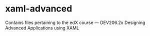 # xaml-advanced
Contains files pertaining to the edX course — DEV206.2x Designing Advanced Applications using XAML

